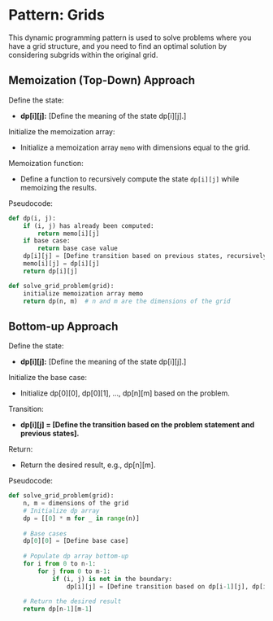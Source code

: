 # Pattern: Grids
This dynamic programming pattern is used to solve problems where you have a grid structure, and you need to find an optimal solution by considering subgrids within the original grid.

## Memoization (Top-Down) Approach
Define the state:

- **dp[i][j]:** [Define the meaning of the state dp[i][j].]

Initialize the memoization array:

- Initialize a memoization array `memo` with dimensions equal to the grid.

Memoization function:

- Define a function to recursively compute the state `dp[i][j]` while memoizing the results.

Pseudocode:

```python
def dp(i, j):
    if (i, j) has already been computed:
        return memo[i][j]
    if base case:
        return base case value
    dp[i][j] = [Define transition based on previous states, recursively calling dp function]
    memo[i][j] = dp[i][j]
    return dp[i][j]

def solve_grid_problem(grid):
    initialize memoization array memo
    return dp(n, m)  # n and m are the dimensions of the grid
```

## Bottom-up Approach
Define the state:

- **dp[i][j]:** [Define the meaning of the state dp[i][j].]

Initialize the base case:

- Initialize dp[0][0], dp[0][1], ..., dp[n][m] based on the problem.

Transition:

- **dp[i][j] = [Define the transition based on the problem statement and previous states].**

Return:

- Return the desired result, e.g., dp[n][m].

Pseudocode:

```python
def solve_grid_problem(grid):
    n, m = dimensions of the grid
    # Initialize dp array
    dp = [[0] * m for _ in range(n)]
    
    # Base cases
    dp[0][0] = [Define base case]
    
    # Populate dp array bottom-up
    for i from 0 to n-1:
        for j from 0 to m-1:
            if (i, j) is not in the boundary:
                dp[i][j] = [Define transition based on dp[i-1][j], dp[i][j-1], and/or dp[i-1][j-1]]
    
    # Return the desired result
    return dp[n-1][m-1]
```